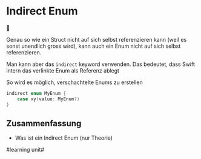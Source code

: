 # Indirect Enum
🚏

Genau so wie ein Struct nicht auf sich selbst referenzieren kann (weil es sonst unendlich gross wird), kann auch ein Enum nicht auf sich selbst referenzieren.

Man kann aber das `indirect` keyword verwenden. Das bedeutet, dass Swift intern das verlinkte Enum als Referenz ablegt

So wird es möglich, verschachtelte Enums zu erstellen

```swift
indirect enum MyEnum {
    case xy(value: MyEnum?)
}
```

## Zusammenfassung
- Was ist ein Indirect Enum (nur Theorie)


#learning unit#